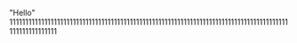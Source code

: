 "Hello" 
1111111111111111111111111111111111111111111111111111111111111111111111111111111111111111111111111111111